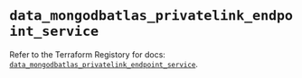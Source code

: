 # `data_mongodbatlas_privatelink_endpoint_service`

Refer to the Terraform Registory for docs: [`data_mongodbatlas_privatelink_endpoint_service`](https://www.terraform.io/docs/providers/mongodbatlas/d/privatelink_endpoint_service).
